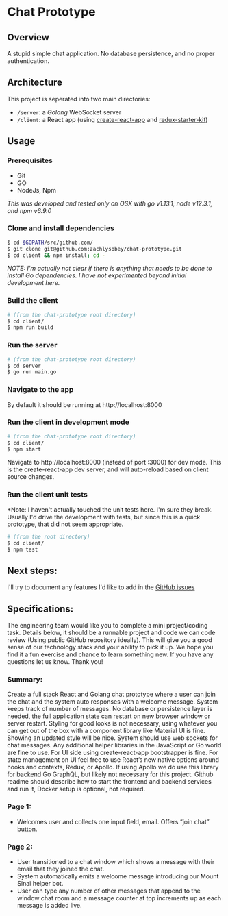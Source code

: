 # Chat Prototype

## Overview

A stupid simple chat application. No database persistence, and no proper authentication.

## Architecture

This project is seperated into two main directories:
- `/server`: a *Golang* WebSocket server
- `/client`: a React app (using [create-react-app](https://github.com/facebook/create-react-app) and [redux-starter-kit](https://redux-starter-kit.js.org))

## Usage

### Prerequisites

- Git
- GO
- NodeJs, Npm

*This was developed and tested only on OSX with go v1.13.1, node v12.3.1, and npm v6.9.0*

### Clone and install dependencies

```sh
$ cd $GOPATH/src/github.com/
$ git clone git@github.com:zachlysobey/chat-prototype.git
$ cd client && npm install; cd -
```

*NOTE: I'm actually not clear if there is anything that needs to be done to install Go dependencies. I have not experimented beyond initial development here.*

### Build the client

```sh
# (from the chat-prototype root directory)
$ cd client/
$ npm run build
```

### Run the server

```sh
# (from the chat-prototype root directory)
$ cd server
$ go run main.go
```

### Navigate to the app

By default it should be running at http://localhost:8000

### Run the client in development mode

```sh
# (from the chat-prototype root directory)
$ cd client/
$ npm start
```

Navigate to http://localhost:8000 (instead of port :3000) for dev mode. This is the create-react-app dev server, and will auto-reload based on client source changes.

### Run the client unit tests

*Note: I haven't actually touched the unit tests here. I'm sure they break. Usually I'd drive the development with tests, but since this is a quick prototype, that did not seem appropriate.

```sh
# (from the root directory)
$ cd client/
$ npm test
```

## Next steps:

I'll try to document any features I'd like to add in the [GitHub issues](https://github.com/zachlysobey/chat-prototype/issues)

## Specifications:

The engineering team would like you to complete a mini project/coding task. Details below, it should be a runnable project and code we can code review (Using public GitHub repository ideally). This will give you a good sense of our technology stack and your ability to pick it up. We hope you find it a fun exercise and chance to learn something new.  If you have any questions let us know.  Thank you!

### Summary:

Create a full stack React and Golang chat prototype where a user can join the chat and the system auto responses with a welcome message. System keeps track of number of messages. No database or persistence layer is needed, the full application state can restart on new browser window or server restart. Styling for good looks is not necessary, using whatever you can get out of the box with a component library like Material UI is fine. Showing an updated style will be nice. System should use web sockets for chat messages. Any additional helper libraries in the JavaScript or Go world are fine to use.  For UI side using create-react-app bootstrapper is fine.  For state management on UI feel free to use React’s new native options around hooks and contexts, Redux, or Apollo.  If using Apollo we do use this library for backend Go GraphQL, but likely not necessary for this project.  Github readme should describe how to start the frontend and backend services and run it, Docker setup is optional, not required.

### Page 1:

- Welcomes user and collects one input field, email. Offers “join chat” button.

### Page 2:

- User transitioned to a chat window which shows a message with their email that they joined the chat.
- System automatically emits a welcome message introducing our Mount Sinai helper bot.
- User can type any number of other messages that append to the window chat room and a message counter at top increments up as each message is added live.
